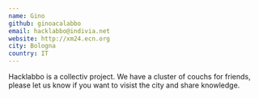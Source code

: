```yaml
---
name: Gino
github: ginoacalabbo
email: hacklabbo@indivia.net
website: http://xm24.ecn.org
city: Bologna
country: IT
---
```


Hacklabbo is a collectiv project. 
We have a cluster of couchs for friends, please let us know if you want to visist the city and share knowledge.

